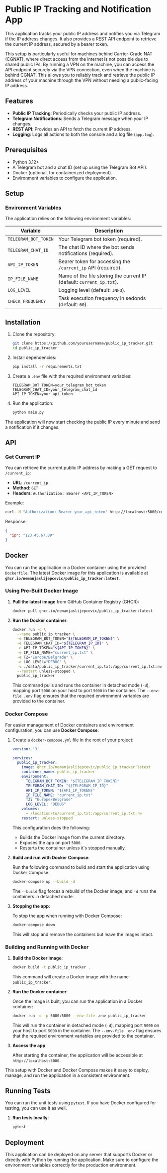 # Public IP Tracking and Notification App

This application tracks your public IP address and notifies you via Telegram if the IP address changes. It also provides a REST API endpoint to retrieve the current IP address, secured by a bearer token.

This setup is particularly useful for machines behind Carrier-Grade NAT (CGNAT), where direct access from the internet is not possible due to shared public IPs. By running a VPN on the machine, you can access the API endpoint securely via the VPN connection, even when the machine is behind CGNAT. This allows you to reliably track and retrieve the public IP address of your machine through the VPN without needing a public-facing IP address.

## Features

- **Public IP Tracking**: Periodically checks your public IP address.
- **Telegram Notifications**: Sends a Telegram message when your IP changes.
- **REST API**: Provides an API to fetch the current IP address.
- **Logging**: Logs all actions to both the console and a log file (`app.log`).

## Prerequisites

- Python 3.12+
- A Telegram bot and a chat ID (set up using the Telegram Bot API).
- Docker (optional, for containerized deployment).
- Environment variables to configure the application.

## Setup

### Environment Variables

The application relies on the following environment variables:

| Variable            | Description                                       |
|---------------------|---------------------------------------------------|
| `TELEGRAM_BOT_TOKEN` | Your Telegram bot token (required).               |
| `TELEGRAM_CHAT_ID`   | The chat ID where the bot sends notifications (required). |
| `API_IP_TOKEN`       | Bearer token for accessing the `/current_ip` API (required). |
| `IP_FILE_NAME`       | Name of the file storing the current IP (default: `current_ip.txt`). |
| `LOG_LEVEL`          | Logging level (default: `INFO`). |
| `CHECK_FREQUENCY`    | Task execution frequency in sedonds (default: `60`). |


## Installation

1. Clone the repository:

   ~~~bash
   git clone https://github.com/yourusername/public_ip_tracker.git
   cd public_ip_tracker
   ~~~

2. Install dependencies:

   ~~~bash
   pip install -r requirements.txt
   ~~~

3. Create a `.env` file with the required environment variables:

   ~~~env
   TELEGRAM_BOT_TOKEN=your_telegram_bot_token
   TELEGRAM_CHAT_ID=your_telegram_chat_id
   API_IP_TOKEN=your_api_token
   ~~~

4. Run the application:

   ~~~bash
   python main.py
   ~~~

The application will now start checking the public IP every minute and send a notification if it changes.

## API

### Get Current IP

You can retrieve the current public IP address by making a GET request to `/current_ip`:

- **URL**: `/current_ip`
- **Method**: `GET`
- **Headers**: `Authorization: Bearer <API_IP_TOKEN>`

Example:

~~~bash
curl -H "Authorization: Bearer your_api_token" http://localhost:5000/current_ip
~~~

Response:

~~~json
{
  "ip": "123.45.67.89"
}
~~~

## Docker

You can run the application in a Docker container using the provided `Dockerfile`. The latest Docker image for this application is available at **`ghcr.io/nemanjaslijepcevic/public_ip_tracker:latest`**.

### Using Pre-Built Docker Image

1. **Pull the latest image** from GitHub Container Registry (GHCR):

   ~~~bash
   docker pull ghcr.io/nemanjaslijepcevic/public_ip_tracker:latest
   ~~~

2. **Run the Docker container**:

   ~~~bash
   docker run -d \
     --name public_ip_tracker \
     -e TELEGRAM_BOT_TOKEN="${TELEGRAM_IP_TOKEN}" \
     -e TELEGRAM_CHAT_ID="${TELEGRAM_IP_ID}" \
     -e API_IP_TOKEN="${API_IP_TOKEN}" \
     -e IP_FILE_NAME="current_ip.txt" \
     -e TZ="Europe/Belgrade" \
     -e LOG_LEVEL="DEBUG" \
     -v ./data/public_ip_tracker/current_ip.txt:/app/current_ip.txt:rw \
     --restart unless-stopped \
     public_ip_tracker
   ~~~
   This command pulls and runs the container in detached mode (`-d`), mapping port `5000` on your host to port `5000` in the container. The `--env-file .env` flag ensures that the required environment variables are provided to the container.

### Docker Compose

For easier management of Docker containers and environment configuration, you can use **Docker Compose**.

1. Create a `docker-compose.yml` file in the root of your project:

   ~~~yaml
   version: '3'
   
   services:
     public_ip_tracker:
       image: ghcr.io/nemanjaslijepcevic/public_ip_tracker:latest
       container_name: public_ip_tracker
       environment:
         TELEGRAM_BOT_TOKEN: "${TELEGRAM_IP_TOKEN}"
         TELEGRAM_CHAT_ID: "${TELEGRAM_IP_ID}"
         API_IP_TOKEN: "${API_IP_TOKEN}"
         IP_FILE_NAME: "current_ip.txt"
         TZ: "Europe/Belgrade"
         LOG_LEVEL: "DEBUG"
       volumes:
         - /location/to/current_ip.txt:/app/current_ip.txt:rw
       restart: unless-stopped
   ~~~

   This configuration does the following:
   - Builds the Docker image from the current directory.
   - Exposes the app on port `5000`.
   - Restarts the container unless it's stopped manually.

2. **Build and run with Docker Compose**:

   Run the following command to build and start the application using Docker Compose:

   ~~~bash
   docker-compose up --build -d
   ~~~

   The `--build` flag forces a rebuild of the Docker image, and `-d` runs the containers in detached mode.

3. **Stopping the app**:

   To stop the app when running with Docker Compose:

   ~~~bash
   docker-compose down
   ~~~

   This will stop and remove the containers but leave the images intact.

### Building and Running with Docker

1. **Build the Docker image**:

   ~~~bash
   docker build -t public_ip_tracker .
   ~~~

   This command will create a Docker image with the name `public_ip_tracker`.

2. **Run the Docker container**:

   Once the image is built, you can run the application in a Docker container:

   ~~~bash
   docker run -d -p 5000:5000 --env-file .env public_ip_tracker
   ~~~

   This will run the container in detached mode (`-d`), mapping port `5000` on your host to port `5000` in the container. The `--env-file .env` flag ensures that the required environment variables are provided to the container.

3. **Access the app**:

   After starting the container, the application will be accessible at `http://localhost:5000`.


This setup with Docker and Docker Compose makes it easy to deploy, manage, and run the application in a consistent environment.

## Running Tests

You can run the unit tests using `pytest`. If you have Docker configured for testing, you can use it as well.

1. **Run tests locally**:

   ~~~bash
   pytest
   ~~~

## Deployment

This application can be deployed on any server that supports Docker or directly with Python by running the application. Make sure to configure the environment variables correctly for the production environment.
